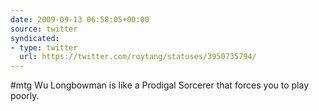 ```yaml
---
date: 2009-09-13 06:58:05+00:00
source: twitter
syndicated:
- type: twitter
  url: https://twitter.com/roytang/statuses/3950735794/
---
```


#mtg Wu Longbowman is like a Prodigal Sorcerer that forces you to play poorly.